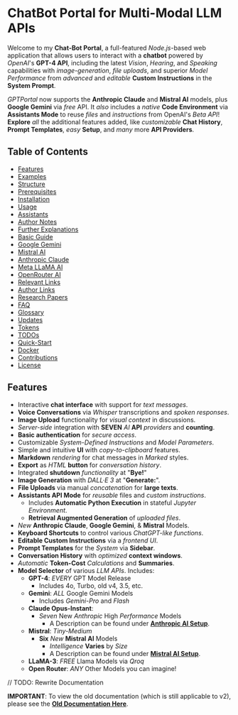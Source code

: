 # ChatBot Portal for Multi-Modal LLM APIs

Welcome to my **Chat-Bot Portal**, a full-featured *Node.js*-based web application that allows users to interact with a **chatbot** powered by *OpenAI*'s **GPT-4 API**, including the latest *Vision*, *Hearing*, and *Speaking* capabilities with *image-generation*, *file uploads*, and superior *Model Performance* from *advanced* and *editable* **Custom Instructions** in the **System Prompt**.

*GPTPortal* now supports the **Anthropic Claude** and **Mistral AI** models, plus **Google Gemini** via *free* API. It *also* includes a *native* **Code Environment** via **Assistants Mode** to reuse *files* and *instructions* from OpenAI's *Beta API*! **Explore** *all* the additional features added, like *customizable* **Chat History**, **Prompt Templates**, *easy* **Setup**, and *many* more **API Providers**.

## Table of Contents

- [Features](#features)
- [Examples](#examples)
- [Structure](#structure)
- [Prerequisites](#prerequisites)
- [Installation](#installation)
- [Usage](#usage)
- [Assistants](#assistants-use)
- [Author Notes](#author-notes)
- [Further Explanations](#further-explanations)
- [Basic Guide](#guide-basic-setup--use)
- [Google Gemini](#8-optional-google-gemini-setup)
- [Mistral AI](#9-optional-mistral-ai-setup)
- [Anthropic Claude](#10-optional-anthropic-claude-setup)
- [Meta LLaMA AI](#11-optional-meta-llama-setup)
- [OpenRouter AI](#12-optional-open-router-setup)
- [Relevant Links](#relevant-links)
- [Author Links](#author-links--custom-gpts)
- [Research Papers](#research-papers)
- [FAQ](#faq)
- [Glossary](#glossary)
- [Updates](#updates)
- [Tokens](#token-costs-explained)
- [TODOs](#todos)
- [Quick-Start](#quick-start-guide)
- [Docker](#docker)
- [Contributions](#contributions)
- [License](#license)

## Features

- Interactive **chat interface** with support for *text messages*.
- **Voice Conversations** via *Whisper* transcriptions and *spoken responses*.
- **Image Upload** functionality for *visual context* in discussions.
- *Server-side* integration with **SEVEN** *AI* **API** *providers* and **counting**.
- **Basic authentication** for *secure access*.
- Customizable *System-Defined Instructions* and *Model Parameters*.
- Simple and intuitive **UI** with *copy-to-clipboard* features.
- **Markdown** *rendering* for chat messages in *Marked* styles.
- **Export** as *HTML* **button** for *conversation history*.
- Integrated **shutdown** *functionality* at "**Bye!**"
- **Image Generation** with *DALL·E 3* at "**Generate:**".
- **File Uploads** via manual *concatenation* for **large texts**.
- **Assistants API Mode** for *reusable* files and *custom instructions*.
  - Includes **Automatic Python Execution** in stateful *Jupyter Environment*.
  - **Retrieval Augmented Generation** of *uploaded files*.
- *New* **Anthropic Claude**, **Google Gemini**, & **Mistral** Models.
- **Keyboard Shortcuts** to control various *ChatGPT-like functions*.
- **Editable Custom Instructions** via a *frontend UI*.
- **Prompt Templates** for the *System* via **Sidebar**.
- **Conversation History** with *optimized* **context windows**.
- *Automatic* **Token-Cost** *Calculations* and **Summaries**.
- **Model Selector** of various *LLM APIs*. Includes:
  - **GPT-4**: *EVERY* GPT Model Release
    - Includes 4o, Turbo, old v4, 3.5, etc.
  - **Gemini**: *ALL* Google Gemini Models
    - Includes *Gemini-Pro* and *Flash*
  - **Claude Opus-Instant**:
    - *Seven* New *Anthropic* High *Performance* Models
      - A Description can be found under [**Anthropic AI Setup**](#10-optional-anthropic-claude-setup).
  - **Mistral**: *Tiny-Medium*
    - **Six** *New* **Mistral AI** Models
      - *Intelligence* **Varies** by *Size*
      - A Description can be found under [**Mistral AI Setup**](#9-optional-mistral-ai-setup).
  - **LLaMA-3**: *FREE* Llama Models via *Qroq*
  - **Open Router**: *ANY* Other Models you can imagine!

// TODO: Rewrite Documentation

**IMPORTANT**: To view the old documentation (which is still applicable to v2), please see the [**Old Documentation Here**](public/oldDocs.md).
